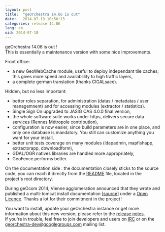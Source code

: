 ```yaml
---
layout: post
title:  "geOrchestra 14.06 is out"
date:   2014-07-10 10:50:13
categories: release 14.06
lang: en
uid: 2014-07-10
---
```


geOrchestra 14.06 is out !  
This is essentially a maintenance version with some nice improvements.

<!--more-->

Front office:

 * a new GeoWebCache module, useful to deploy independant tile caches; this gives more speed and availablility to high traffic layers,
 * a complete german translation (thanks CIGALsace).

Hidden, but no less important:

 * better roles separation, for administration (datas / metadatas / user managemnent) and for accessing modules (extractor / statistics).
 * Single Sign On upgraded to JASIG CAS 4.0.0 final version,
 * the whole software suite works under https, delivers secure data services (Rennes Métropole contribution),
 * configuration is now easier, since build parameters are in one place, and only one database is mandatory. You still can customize anything you want for your install,
 * better unit tests coverage on many modules (ldapadmin, mapfishapp, extractorapp, downloadform),
 * GDAL/OGR natives libraries are handled more appropriately,
 * GeoFence performs better.

On the documentation side : the documentation closely sticks to the source code, you can reach it directly from the [README](https://github.com/georchestra/georchestra/) file, located in the project's root directory.

During geOcom 2014, Vienne agglomeration announced that they wrote and published a multi-tomcat install documentation [[source](https://github.com/viennagglo/georchestra-doc)] under a [Open Licence](https://github.com/viennagglo/georchestra-doc/blob/master/licence.md). Thanks a lot for their commitment in the project !

You want to install, update your geOrchestra instance or get more information about this new version, please refer to the [release notes](https://github.com/georchestra/georchestra/).  
If you're in trouble, feel free to join developers and users on [IRC](https://kiwiirc.com/client/irc.freenode.net/georchestra) or on the [georchestra-dev@googlegroups.com](https://groups.google.com/group/georchestra-dev?hl=fr) mailing list.
